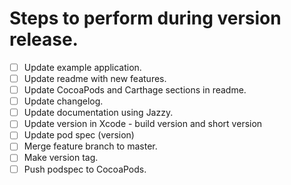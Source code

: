 # Steps to perform during version release.

- [ ] Update example application.
- [ ] Update readme with new features.
- [ ] Update CocoaPods and Carthage sections in readme.
- [ ] Update changelog.
- [ ] Update documentation using Jazzy.
- [ ] Update version in Xcode - build version and short version
- [ ] Update pod spec (version)
- [ ] Merge feature branch to master.
- [ ] Make version tag.
- [ ] Push podspec to CocoaPods.
